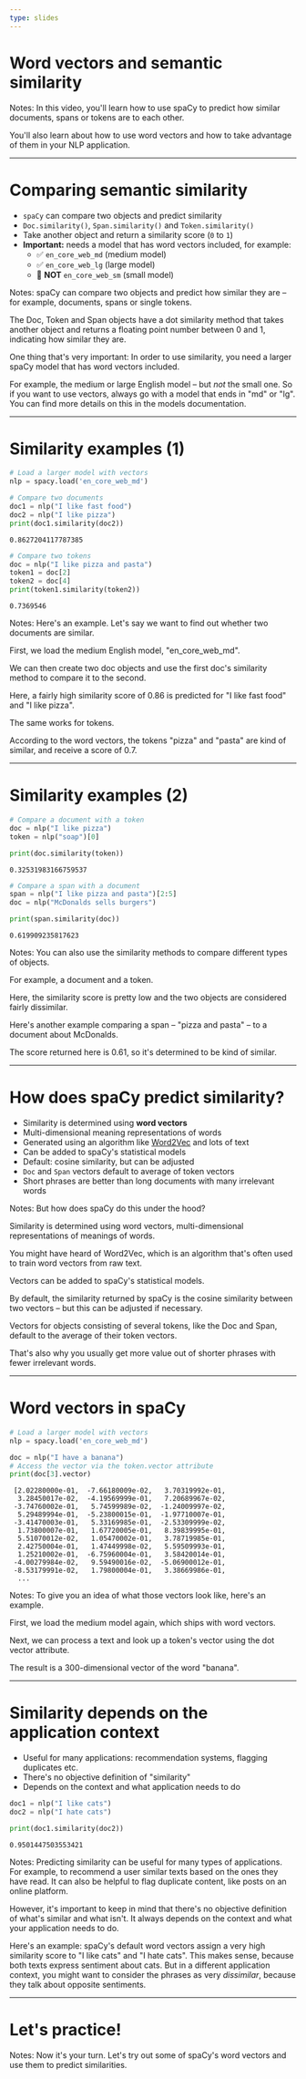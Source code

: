 ```yaml
---
type: slides
---
```


# Word vectors and semantic similarity

Notes: In this video, you'll learn how to use spaCy to predict how similar
documents, spans or tokens are to each other.

You'll also learn about how to use word vectors and how to take advantage of
them in your NLP application.

---

# Comparing semantic similarity

- `spaCy` can compare two objects and predict similarity
- `Doc.similarity()`, `Span.similarity()` and `Token.similarity()`
- Take another object and return a similarity score (`0` to `1`)
- **Important:** needs a model that has word vectors included, for example:
  - ✅ `en_core_web_md` (medium model)
  - ✅ `en_core_web_lg` (large model)
  - 🚫 **NOT** `en_core_web_sm` (small model)

Notes: spaCy can compare two objects and predict how similar they are – for
example, documents, spans or single tokens.

The Doc, Token and Span objects have a dot similarity method that takes another
object and returns a floating point number between 0 and 1, indicating how
similar they are.

One thing that's very important: In order to use similarity, you need a larger
spaCy model that has word vectors included.

For example, the medium or large English model – but _not_ the small one. So if
you want to use vectors, always go with a model that ends in "md" or "lg". You
can find more details on this in the models documentation.

---

# Similarity examples (1)

```python
# Load a larger model with vectors
nlp = spacy.load('en_core_web_md')

# Compare two documents
doc1 = nlp("I like fast food")
doc2 = nlp("I like pizza")
print(doc1.similarity(doc2))
```

```out
0.8627204117787385
```

```python
# Compare two tokens
doc = nlp("I like pizza and pasta")
token1 = doc[2]
token2 = doc[4]
print(token1.similarity(token2))
```

```out
0.7369546
```

Notes: Here's an example. Let's say we want to find out whether two documents
are similar.

First, we load the medium English model, "en_core_web_md".

We can then create two doc objects and use the first doc's similarity method to
compare it to the second.

Here, a fairly high similarity score of 0.86 is predicted for "I like fast food"
and "I like pizza".

The same works for tokens.

According to the word vectors, the tokens "pizza" and "pasta" are kind of
similar, and receive a score of 0.7.

---

# Similarity examples (2)

```python
# Compare a document with a token
doc = nlp("I like pizza")
token = nlp("soap")[0]

print(doc.similarity(token))
```

```out
0.32531983166759537
```

```python
# Compare a span with a document
span = nlp("I like pizza and pasta")[2:5]
doc = nlp("McDonalds sells burgers")

print(span.similarity(doc))
```

```out
0.619909235817623
```

Notes: You can also use the similarity methods to compare different types of
objects.

For example, a document and a token.

Here, the similarity score is pretty low and the two objects are considered
fairly dissimilar.

Here's another example comparing a span – "pizza and pasta" – to a document about McDonalds.

The score returned here is 0.61, so it's determined to be kind of similar.

---

# How does spaCy predict similarity?

- Similarity is determined using **word vectors**
- Multi-dimensional meaning representations of words
- Generated using an algorithm like
  [Word2Vec](https://en.wikipedia.org/wiki/Word2vec) and lots of text
- Can be added to spaCy's statistical models
- Default: cosine similarity, but can be adjusted
- `Doc` and `Span` vectors default to average of token vectors
- Short phrases are better than long documents with many irrelevant words

Notes: But how does spaCy do this under the hood?

Similarity is determined using word vectors, multi-dimensional representations
of meanings of words.

You might have heard of Word2Vec, which is an algorithm that's often used to
train word vectors from raw text.

Vectors can be added to spaCy's statistical models.

By default, the similarity returned by spaCy is the cosine similarity between
two vectors – but this can be adjusted if necessary.

Vectors for objects consisting of several tokens, like the Doc and Span, default
to the average of their token vectors.

That's also why you usually get more value out of shorter phrases with fewer
irrelevant words.

---

# Word vectors in spaCy

```python
# Load a larger model with vectors
nlp = spacy.load('en_core_web_md')

doc = nlp("I have a banana")
# Access the vector via the token.vector attribute
print(doc[3].vector)
```

```out
 [2.02280000e-01,  -7.66180009e-02,   3.70319992e-01,
  3.28450017e-02,  -4.19569999e-01,   7.20689967e-02,
 -3.74760002e-01,   5.74599989e-02,  -1.24009997e-02,
  5.29489994e-01,  -5.23800015e-01,  -1.97710007e-01,
 -3.41470003e-01,   5.33169985e-01,  -2.53309999e-02,
  1.73800007e-01,   1.67720005e-01,   8.39839995e-01,
  5.51070012e-02,   1.05470002e-01,   3.78719985e-01,
  2.42750004e-01,   1.47449998e-02,   5.59509993e-01,
  1.25210002e-01,  -6.75960004e-01,   3.58420014e-01,
 -4.00279984e-02,   9.59490016e-02,  -5.06900012e-01,
 -8.53179991e-02,   1.79800004e-01,   3.38669986e-01,
  ...
```

Notes: To give you an idea of what those vectors look like, here's an example.

First, we load the medium model again, which ships with word vectors.

Next, we can process a text and look up a token's vector using the dot vector
attribute.

The result is a 300-dimensional vector of the word "banana".

---

# Similarity depends on the application context

- Useful for many applications: recommendation systems, flagging duplicates etc.
- There's no objective definition of "similarity"
- Depends on the context and what application needs to do

```python
doc1 = nlp("I like cats")
doc2 = nlp("I hate cats")

print(doc1.similarity(doc2))
```

```out
0.9501447503553421
```

Notes: Predicting similarity can be useful for many types of applications. For
example, to recommend a user similar texts based on the ones they have read. It
can also be helpful to flag duplicate content, like posts on an online platform.

However, it's important to keep in mind that there's no objective definition of
what's similar and what isn't. It always depends on the context and what your
application needs to do.

Here's an example: spaCy's default word vectors assign a very high similarity
score to "I like cats" and "I hate cats". This makes sense, because both texts
express sentiment about cats. But in a different application context, you might
want to consider the phrases as very _dissimilar_, because they talk about
opposite sentiments.

---

# Let's practice!

Notes: Now it's your turn. Let's try out some of spaCy's word vectors and use
them to predict similarities.
